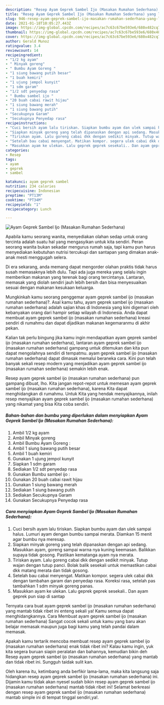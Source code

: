 ```yaml
---
description: "Resep Ayam Geprek Sambel Ijo (Masakan Rumahan Sederhana) yang lezat Untuk Jualan"
title: "Resep Ayam Geprek Sambel Ijo (Masakan Rumahan Sederhana) yang lezat Untuk Jualan"
slug: 946-resep-ayam-geprek-sambel-ijo-masakan-rumahan-sederhana-yang-lezat-untuk-jualan
date: 2021-01-18T10:05:27.443Z
image: https://img-global.cpcdn.com/recipes/ac7c63c67be593e6/680x482cq70/ayam-geprek-sambel-ijo-masakan-rumahan-sederhana-foto-resep-utama.jpg
thumbnail: https://img-global.cpcdn.com/recipes/ac7c63c67be593e6/680x482cq70/ayam-geprek-sambel-ijo-masakan-rumahan-sederhana-foto-resep-utama.jpg
cover: https://img-global.cpcdn.com/recipes/ac7c63c67be593e6/680x482cq70/ayam-geprek-sambel-ijo-masakan-rumahan-sederhana-foto-resep-utama.jpg
author: Gerald Munoz
ratingvalue: 3.4
reviewcount: 14
recipeingredient:
- "1/2 kg ayam"
- " Minyak goreng"
- " Bumbu Ayam Goreng "
- "1 siung bawang putih besar"
- "1 buah kemiri"
- "1 ujung jempol kunyit"
- "1 sdm garam"
- "1/2 sdt penyedap rasa"
- " Bumbu sambel ijo "
- "20 buah cabai rawit hijau"
- "1 siung bawang merah"
- "1 siung bawang putih"
- "Secukupnya Garam"
- "Secukupnya Penyedap rasa"
recipeinstructions:
- "Cuci bersih ayam lalu tiriskan. Siapkan bumbu ayam dan ulek sampai halus. Lumuri ayam dengan bumbu sampai merata. Diamkan 15 menit agar bumbu nya meresap."
- "Siapkan minyak goreng yang telah dipanaskan dengan api sedang. Masukkan ayam, goreng sampai warna nya kuning keemasan. Balikkan supaya tidak gosong. Pastikan kematanga ayam nya merata."
- "Tiriskan ayam. Lalu goreng cabai dkk dengan sedikit minyak. Tutup wajan dengan tutup panci. Bolak balik sesekali untuk memastikan cabai dkk matang merata dan tidak gosong."
- "Setelah bau cabai menyengat. Matikan kompor. segera ulek cabai dkk dengan tambahan garam dan penyedap rasa. Koreksi rasa, setelah pas tambahkan 1 sdm minyak goreng panas."
- "Masukkan ayam ke ulekan. Lalu geprek geprek sesekali.. Dan ayam geprek pun siap di santap"
categories:
- Resep
tags:
- ayam
- geprek
- sambel

katakunci: ayam geprek sambel 
nutrition: 234 calories
recipecuisine: Indonesian
preptime: "PT13M"
cooktime: "PT34M"
recipeyield: "1"
recipecategory: Lunch

---
```



![Ayam Geprek Sambel Ijo (Masakan Rumahan Sederhana)](https://img-global.cpcdn.com/recipes/ac7c63c67be593e6/680x482cq70/ayam-geprek-sambel-ijo-masakan-rumahan-sederhana-foto-resep-utama.jpg)

Apabila kamu seorang wanita, menyediakan olahan sedap untuk orang tercinta adalah suatu hal yang mengasyikan untuk kita sendiri. Peran seorang  wanita bukan sekadar mengurus rumah saja, tapi kamu pun harus menyediakan kebutuhan nutrisi tercukupi dan santapan yang dimakan anak-anak mesti menggugah selera.

Di era  sekarang, anda memang dapat mengorder olahan praktis tidak harus susah memasaknya lebih dulu. Tapi ada juga mereka yang selalu ingin memberikan makanan yang terenak bagi orang tercintanya. Lantaran, memasak yang diolah sendiri jauh lebih bersih dan bisa menyesuaikan sesuai dengan makanan kesukaan keluarga. 



Mungkinkah kamu seorang penggemar ayam geprek sambel ijo (masakan rumahan sederhana)?. Asal kamu tahu, ayam geprek sambel ijo (masakan rumahan sederhana) adalah sajian khas di Indonesia yang kini digemari oleh kebanyakan orang dari hampir setiap wilayah di Indonesia. Anda dapat membuat ayam geprek sambel ijo (masakan rumahan sederhana) kreasi sendiri di rumahmu dan dapat dijadikan makanan kegemaranmu di akhir pekan.

Kalian tak perlu bingung jika kamu ingin mendapatkan ayam geprek sambel ijo (masakan rumahan sederhana), lantaran ayam geprek sambel ijo (masakan rumahan sederhana) gampang untuk ditemukan dan kita pun dapat mengolahnya sendiri di tempatmu. ayam geprek sambel ijo (masakan rumahan sederhana) dapat dimasak memalui beraneka cara. Kini pun telah banyak sekali resep modern yang menjadikan ayam geprek sambel ijo (masakan rumahan sederhana) semakin lebih enak.

Resep ayam geprek sambel ijo (masakan rumahan sederhana) pun gampang dibuat, lho. Kita jangan repot-repot untuk memesan ayam geprek sambel ijo (masakan rumahan sederhana), karena Kita dapat menghidangkan di rumahmu. Untuk Kita yang hendak menyajikannya, inilah resep menyajikan ayam geprek sambel ijo (masakan rumahan sederhana) yang nikamat yang bisa Kita coba sendiri.

<!--inarticleads1-->

##### Bahan-bahan dan bumbu yang diperlukan dalam menyiapkan Ayam Geprek Sambel Ijo (Masakan Rumahan Sederhana):

1. Ambil 1/2 kg ayam
1. Ambil  Minyak goreng
1. Ambil  Bumbu Ayam Goreng :
1. Ambil 1 siung bawang putih besar
1. Ambil 1 buah kemiri
1. Gunakan 1 ujung jempol kunyit
1. Siapkan 1 sdm garam
1. Sediakan 1/2 sdt penyedap rasa
1. Gunakan  Bumbu sambel ijo :
1. Gunakan 20 buah cabai rawit hijau
1. Gunakan 1 siung bawang merah
1. Sediakan 1 siung bawang putih
1. Sediakan Secukupnya Garam
1. Gunakan Secukupnya Penyedap rasa




<!--inarticleads2-->

##### Cara menyiapkan Ayam Geprek Sambel Ijo (Masakan Rumahan Sederhana):

1. Cuci bersih ayam lalu tiriskan. Siapkan bumbu ayam dan ulek sampai halus. Lumuri ayam dengan bumbu sampai merata. Diamkan 15 menit agar bumbu nya meresap.
1. Siapkan minyak goreng yang telah dipanaskan dengan api sedang. Masukkan ayam, goreng sampai warna nya kuning keemasan. Balikkan supaya tidak gosong. Pastikan kematanga ayam nya merata.
1. Tiriskan ayam. Lalu goreng cabai dkk dengan sedikit minyak. Tutup wajan dengan tutup panci. Bolak balik sesekali untuk memastikan cabai dkk matang merata dan tidak gosong.
1. Setelah bau cabai menyengat. Matikan kompor. segera ulek cabai dkk dengan tambahan garam dan penyedap rasa. Koreksi rasa, setelah pas tambahkan 1 sdm minyak goreng panas.
1. Masukkan ayam ke ulekan. Lalu geprek geprek sesekali.. Dan ayam geprek pun siap di santap




Ternyata cara buat ayam geprek sambel ijo (masakan rumahan sederhana) yang mantab tidak ribet ini enteng sekali ya! Kamu semua dapat menghidangkannya. Cara Membuat ayam geprek sambel ijo (masakan rumahan sederhana) Sangat cocok sekali untuk kamu yang baru akan belajar memasak maupun juga bagi kamu yang telah pandai dalam memasak.

Apakah kamu tertarik mencoba membuat resep ayam geprek sambel ijo (masakan rumahan sederhana) enak tidak ribet ini? Kalau kamu ingin, yuk kita segera buruan siapin peralatan dan bahannya, kemudian bikin deh Resep ayam geprek sambel ijo (masakan rumahan sederhana) yang mantab dan tidak ribet ini. Sungguh taidak sulit kan. 

Oleh karena itu, ketimbang anda berfikir lama-lama, maka kita langsung saja hidangkan resep ayam geprek sambel ijo (masakan rumahan sederhana) ini. Dijamin kamu tiidak akan nyesel sudah bikin resep ayam geprek sambel ijo (masakan rumahan sederhana) mantab tidak ribet ini! Selamat berkreasi dengan resep ayam geprek sambel ijo (masakan rumahan sederhana) mantab simple ini di tempat tinggal sendiri,ya!.


